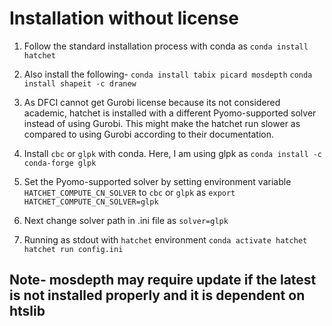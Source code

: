 
# Installation without license
1. Follow the standard installation process with conda as 
`conda install hatchet`
2. Also install the following-
`conda install tabix picard mosdepth`
`conda install shapeit -c dranew`

3. As DFCI cannot get Gurobi license because its not considered academic, hatchet is installed with a different Pyomo-supported solver instead of using Gurobi. This might make the hatchet run slower as compared to using Gurobi according to their documentation.
4. Install `cbc` or `glpk` with conda. Here, I am using glpk as `conda install -c conda-forge glpk`
5. Set the Pyomo-supported solver by setting environment variable `HATCHET_COMPUTE_CN_SOLVER` to `cbc` or `glpk` as `export HATCHET_COMPUTE_CN_SOLVER=glpk`
6. Next change solver path in .ini file as `solver=glpk`
7. Running as stdout with `hatchet` environment
`conda activate hatchet`
`hatchet run config.ini`

## Note- mosdepth may require update if the latest is not installed properly and it is dependent on htslib

